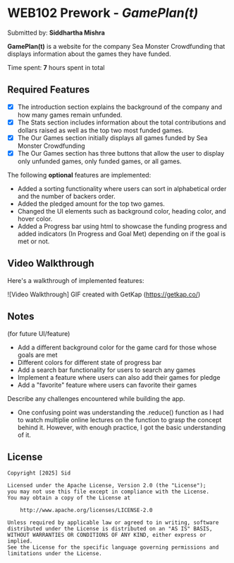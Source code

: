 # WEB102 Prework - _GamePlan(t)_

Submitted by: **Siddhartha Mishra**

**GamePlan(t)** is a website for the company Sea Monster Crowdfunding that displays information about the games they have funded.

Time spent: **7** hours spent in total

## Required Features

- [x] The introduction section explains the background of the company and how many games remain unfunded.
- [x] The Stats section includes information about the total contributions and dollars raised as well as the top two most funded games.
- [x] The Our Games section initially displays all games funded by Sea Monster Crowdfunding
- [x] The Our Games section has three buttons that allow the user to display only unfunded games, only funded games, or all games.

The following **optional** features are implemented:

- Added a sorting functionality where users can sort in alphabetical order and the number of backers order.
- Added the pledged amount for the top two games.
- Changed the UI elements such as background color, heading color, and hover color.
- Added a Progress bar using html <progres> to showcase the funding progress and added indicators (In Progress and Goal Met) depending on if the goal is met or not.

## Video Walkthrough

Here's a walkthrough of implemented features:

<!-- <img src='https://imgur.com/a/sid-prework-ihfNtHS' title='Video Walkthrough' width='' alt='Video Walkthrough' /> -->
![Video Walkthrough] 
GIF created with GetKap (https://getkap.co/)

## Notes

(for future UI/feature)

- Add a different background color for the game card for those whose goals are met
- Different colors for different state of progress bar
- Add a search bar functionality for users to search any games
- Implement a feature where users can also add their games for pledge
- Add a "favorite" feature where users can favorite their games

Describe any challenges encountered while building the app.

- One confusing point was understanding the .reduce() function as I had to watch multiplie online lectures on the function to grasp the concept behind it. However, with enough practice, I got the basic understanding of it.

## License

    Copyright [2025] Sid

    Licensed under the Apache License, Version 2.0 (the "License");
    you may not use this file except in compliance with the License.
    You may obtain a copy of the License at

        http://www.apache.org/licenses/LICENSE-2.0

    Unless required by applicable law or agreed to in writing, software
    distributed under the License is distributed on an "AS IS" BASIS,
    WITHOUT WARRANTIES OR CONDITIONS OF ANY KIND, either express or implied.
    See the License for the specific language governing permissions and
    limitations under the License.
